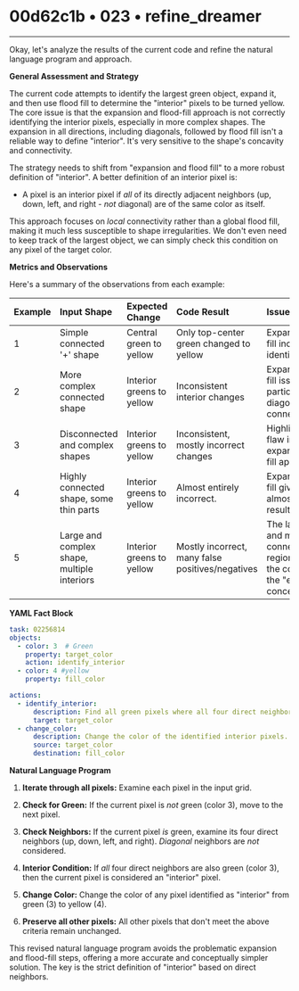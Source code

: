 # 00d62c1b • 023 • refine_dreamer

---
Okay, let's analyze the results of the current code and refine the natural language program and approach.

**General Assessment and Strategy**

The current code attempts to identify the largest green object, expand it, and then use flood fill to determine the "interior" pixels to be turned yellow. The core issue is that the expansion and flood-fill approach is not correctly identifying the interior pixels, especially in more complex shapes.  The expansion in all directions, including diagonals, followed by flood fill isn't a reliable way to define "interior". It's very sensitive to the shape's concavity and connectivity.

The strategy needs to shift from "expansion and flood fill" to a more robust definition of "interior". A better definition of an interior pixel is:

*   A pixel is an interior pixel if *all* of its directly adjacent neighbors (up, down, left, and right - *not* diagonal) are of the same color as itself.

This approach focuses on *local* connectivity rather than a global flood fill, making it much less susceptible to shape irregularities. We don't even need to keep track of the largest object, we can simply check this condition on any pixel of the target color.

**Metrics and Observations**

Here's a summary of the observations from each example:

| Example | Input Shape                               | Expected Change                 | Code Result                                 | Issues                                                                                               |
| :------ | :---------------------------------------- | :------------------------------ | :------------------------------------------ | :--------------------------------------------------------------------------------------------------- |
| 1       | Simple connected '+' shape                 | Central green to yellow         | Only top-center green changed to yellow     | Expansion/flood-fill incorrectly identifies interior.                                             |
| 2       | More complex connected shape              | Interior greens to yellow       | Inconsistent interior changes                | Expansion/flood-fill issues, particularly with diagonal connections.                               |
| 3       | Disconnected and complex shapes           | Interior greens to yellow       | Inconsistent, mostly incorrect changes       | Highlights the flaw in the expansion/flood fill approach.                                         |
| 4       | Highly connected shape, some thin parts    | Interior greens to yellow       | Almost entirely incorrect.                  | Expansion/flood fill gives an almost inverse result.                                                   |
| 5       | Large and complex shape, multiple interiors | Interior greens to yellow       | Mostly incorrect, many false positives/negatives | The large size and multiple connected regions expose the core flaw in the "expansion" concept. |

**YAML Fact Block**

```yaml
task: 02256814
objects:
  - color: 3  # Green
    property: target_color
    action: identify_interior
  - color: 4 #yellow
    property: fill_color

actions:
  - identify_interior:
      description: Find all green pixels where all four direct neighbors (up, down, left, right) are also green.
      target: target_color
  - change_color:
      description: Change the color of the identified interior pixels.
      source: target_color
      destination: fill_color
```

**Natural Language Program**

1.  **Iterate through all pixels:** Examine each pixel in the input grid.

2.  **Check for Green:** If the current pixel is *not* green (color 3), move to the next pixel.

3.  **Check Neighbors:** If the current pixel *is* green, examine its four direct neighbors (up, down, left, and right).  *Diagonal* neighbors are *not* considered.

4.  **Interior Condition:** If *all* four direct neighbors are also green (color 3), then the current pixel is considered an "interior" pixel.

5.  **Change Color:** Change the color of any pixel identified as "interior" from green (3) to yellow (4).

6. **Preserve all other pixels:** All other pixels that don't meet the above criteria remain unchanged.

This revised natural language program avoids the problematic expansion and flood-fill steps, offering a more accurate and conceptually simpler solution. The key is the strict definition of "interior" based on direct neighbors.

